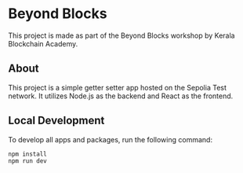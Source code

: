 # Beyond Blocks

This project is made as part of the Beyond Blocks workshop by Kerala Blockchain Academy.

## About
This project is a simple getter setter app hosted on the Sepolia Test network. It utilizes Node.js as the backend and React as the frontend.



## Local Development

To develop all apps and packages, run the following command:

```
npm install
npm run dev
```